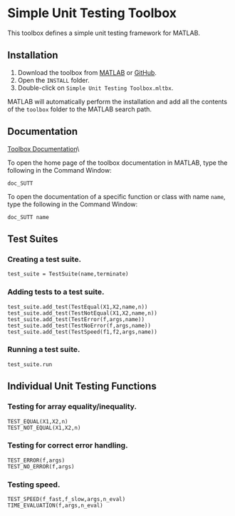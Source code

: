 # Simple Unit Testing Toolbox

This toolbox defines a simple unit testing framework for MATLAB.

## Installation

1. Download the toolbox from [MATLAB](TODO) or [GitHub](https://github.com/tamaskis/Simple_Unit_Testing_Toolbox-MATLAB).
2. Open the `INSTALL` folder.
3. Double-click on `Simple Unit Testing Toolbox.mltbx`.

MATLAB will automatically perform the installation and add all the contents of the `toolbox` folder to the MATLAB search path.

## Documentation

[Toolbox Documentation](https://tamaskis.github.io/Simple_Unit_Testing_Toolbox-MATLAB)\

To open the home page of the toolbox documentation in MATLAB, type the following in the Command Window:

```
doc_SUTT
```

To open the documentation of a specific function or class with name `name`, type the following in the Command Window:

```
doc_SUTT name
```

## Test Suites

### Creating a test suite.

`test_suite = TestSuite(name,terminate)`

### Adding tests to a test suite.

`test_suite.add_test(TestEqual(X1,X2,name,n))`\
`test_suite.add_test(TestNotEqual(X1,X2,name,n))`\
`test_suite.add_test(TestError(f,args,name))`\
`test_suite.add_test(TestNoError(f,args,name))`\
`test_suite.add_test(TestSpeed(f1,f2,args,name))`

### Running a test suite.

`test_suite.run`


## Individual Unit Testing Functions

### Testing for array equality/inequality.

`TEST_EQUAL(X1,X2,n)`\
`TEST_NOT_EQUAL(X1,X2,n)`

### Testing for correct error handling.
`TEST_ERROR(f,args)`\
`TEST_NO_ERROR(f,args)`

### Testing speed.
`TEST_SPEED(f_fast,f_slow,args,n_eval)`\
`TIME_EVALUATION(f,args,n_eval)`